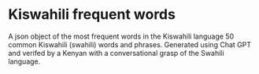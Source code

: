# Kiswahili frequent words
A json object of the most frequent words in the Kiswahili language 
50 common Kiswahili (swahili) words and phrases. Generated using Chat GPT and verifed by a Kenyan with a conversational grasp of the Swahili language.
